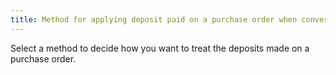 ```yaml
---
title: Method for applying deposit paid on a purchase order when converting it to a purchase invoice
---
```



Select a method to decide how you want to treat the deposits made on  a purchase order.
